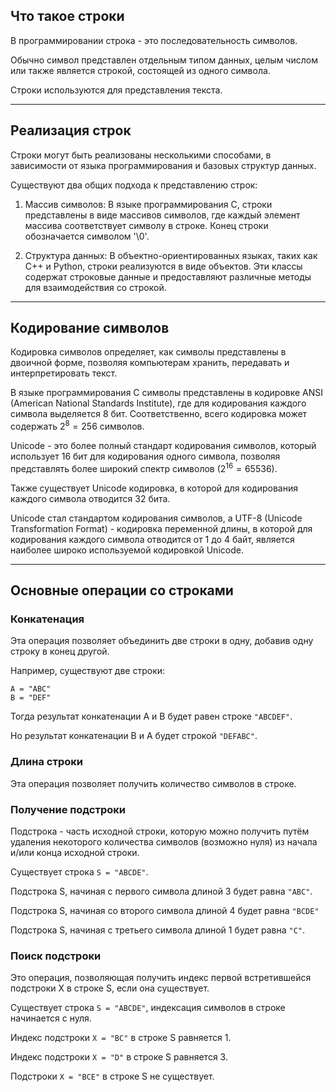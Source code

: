 
## Что такое строки

В программировании строка - это последовательность символов.

Обычно символ представлен отдельным типом данных, целым числом или также является строкой, состоящей из одного символа.

Строки используются для представления текста.

***
## Реализация строк

Строки могут быть реализованы несколькими способами, в зависимости от языка программирования и базовых структур данных.

Существуют два общих подхода к представлению строк:

1. Массив символов:
	В языке программирования C, строки представлены в виде массивов символов, где каждый элемент массива соответствует символу в строке. Конец строки обозначается символом '\0'. 

2. Структура данных:
	В объектно-ориентированных языках, таких как C++ и Python, строки реализуются в виде объектов. Эти классы содержат строковые данные и предоставляют различные методы для взаимодействия со строкой.

***
## Кодирование символов

Кодировка символов определяет, как символы представлены в двоичной форме, позволяя компьютерам хранить, передавать и интерпретировать текст.

В языке программирования C символы представлены в кодировке ANSI (American National Standards Institute), где для кодирования каждого символа выделяется 8 бит. Соответственно, всего кодировка может содержать $2^8 = 256$ символов.

Unicode - это более полный стандарт кодирования символов, который использует 16 бит для кодирования одного символа, позволяя представлять более широкий спектр символов ($2^{16} = 65 536$).

Также существует Unicode кодировка, в которой для кодирования каждого символа отводится 32 бита.

Unicode стал стандартом кодирования символов, а UTF-8 (Unicode Transformation Format) - кодировка переменной длины, в которой для кодирования каждого символа отводится от 1 до 4 байт, является наиболее широко используемой кодировкой Unicode.

***
## Основные операции со строками

### Конкатенация

Эта операция позволяет объединить две строки в одну, добавив одну строку в конец другой.

Например, существуют две строки:

```
A = "ABC"
B = "DEF"
```

Тогда результат конкатенации A и B будет равен строке `"ABCDEF"`.

Но результат конкатенации B и A будет строкой `"DEFABC"`.

### Длина строки

Эта операция позволяет получить количество символов в строке.

### Получение подстроки

Подстрока - часть исходной строки, которую можно получить путём удаления некоторого количества символов (возможно нуля) из начала и/или конца исходной строки.

Существует строка `S = "ABCDE"`.

Подстрока S, начиная с первого символа длиной 3 будет равна `"ABC"`.

Подстрока S, начиная со второго символа длиной 4 будет равна `"BCDE"`

Подстрока S, начиная с третьего символа длиной 1 будет равна `"C"`.

### Поиск подстроки

Это операция, позволяющая получить индекс первой встретившейся подстроки X в строке S, если она существует.

Существует строка `S = "ABCDE"`, индексация символов в строке начинается с нуля.

Индекс подстроки `X = "BC"` в строке S равняется 1.

Индекс подстроки `X = "D"` в строке S равняется 3.

Подстроки `X = "BCE"` в строке S не существует.
